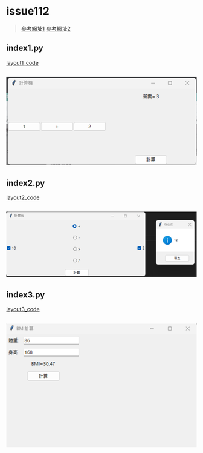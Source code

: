 # issue112
>[參考網址1](https://github.com/roberthsu2003/pythonWindow/tree/master/%E5%88%9D%E8%A6%8Btkinter)
>[參考網址2](https://github.com/roberthsu2003/pythonWindow/tree/master/%E7%89%88%E9%9D%A2)
## index1.py
[layout1_code](index1.py)

![layout1_pic](../issue112/img/index1.png)
---

## index2.py
[layout2_code](index2.py)

![layout2_pic](../issue112/img/index2.png)
---

## index3.py
[layout3_code](index3.py)

![layout3_pic](../issue112/img/index3.png)
---